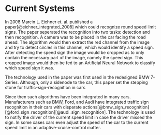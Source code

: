 # Current Systems

In 2008 Marcin L. Eichner et. al. published a paper[@eichner_integrated_2008] which could recognize round speed limit signs. The paper seperated the recognition into two tasks: detection and then recognition. A camera was to be placed in the car facing the road ahead. The algorithm would then extract the red channel from the image and try to detect circles in this channel, which would identify a speed sign. After detecting the speed sign the image would be cropped as to only contain the necessary part of the image, namely the speed sign. This cropped image would then be fed to an Artificial Neural Network to classify which speed sign it was.

The technology used in the paper was first used in the redesigned BMW 7-Series. Although, only a sidenode to the car, this paper set the stepping stone for traffic-sign-recognition in cars. 

Since then such algorithms have been integrated in many cars. Manufacturers such as BMW, Ford, and Audi have integrated traffic sign recognition in their cars with disparate actions[@bmw_sign_recognition][@ford_sign_recognition][@audi_sign_recognition]. The technology is used to notify the driver of the current speed limit in case the driver missed the sign. In some cases cars even adjust the speed of the car to the current speed limit in an adaptive-cruise-control matter.

